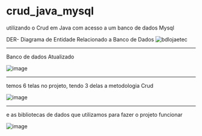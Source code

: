 # crud_java_mysql
utilizando o Crud em Java com acesso a um banco de dados Mysql

DER- Diagrama de Entidade Relacionado a Banco de Dados
![bdlojaetec](https://user-images.githubusercontent.com/64562618/127926400-c4a58f12-75f8-442e-a7df-5518d7141102.JPG)

-------------------------------------------------------------------------------------------------------------------
Banco de dados Atualizado

![image](https://user-images.githubusercontent.com/64562618/144065919-0ef6343f-e16a-4fc6-a917-d03bf321d6c8.png)


---------------------------------------------------------------------------------------------------------------------
temos 6 telas no projeto, tendo 3 delas a metodologia Crud

![image](https://user-images.githubusercontent.com/64562618/144065139-2c2cbe18-1b7a-400e-9b47-172f25810d7e.png)

------------------------------------------------------------------------------------------------------------------
e as bibliotecas de dados que utilizamos para fazer o projeto funcionar

![image](https://user-images.githubusercontent.com/64562618/144066275-09726eff-21a4-4863-be1d-26b64de17010.png)
